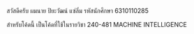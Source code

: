สวัสดีครับ ผมนาย ปิยะวัฒน์ แซ่ลิ่ม รหัสนักศึกษา 6310110285

สำหรับโค้ดนี้ เป็นโค้ดที่ใช้ในรายวิชา 240-481 MACHINE INTELLIGENCE

